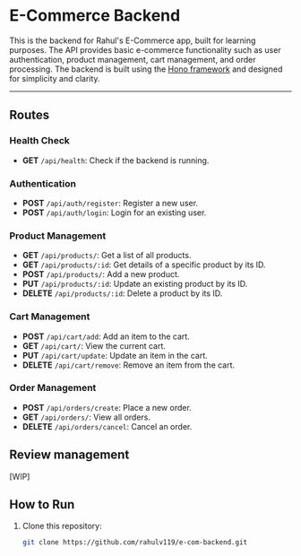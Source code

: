 # E-Commerce Backend

This is the backend for Rahul's E-Commerce app, built for learning purposes. The API provides basic e-commerce functionality such as user authentication, product management, cart management, and order processing. The backend is built using the [Hono framework](https://hono.dev/) and designed for simplicity and clarity.

---

## Routes

### Health Check

- **GET** `/api/health`: Check if the backend is running.

### Authentication

- **POST** `/api/auth/register`: Register a new user.
- **POST** `/api/auth/login`: Login for an existing user.

### Product Management

- **GET** `/api/products/`: Get a list of all products.
- **GET** `/api/products/:id`: Get details of a specific product by its ID.
- **POST** `/api/products/`: Add a new product.
- **PUT** `/api/products/:id`: Update an existing product by its ID.
- **DELETE** `/api/products/:id`: Delete a product by its ID.

### Cart Management

- **POST** `/api/cart/add`: Add an item to the cart.
- **GET** `/api/cart/`: View the current cart.
- **PUT** `/api/cart/update`: Update an item in the cart.
- **DELETE** `/api/cart/remove`: Remove an item from the cart.

### Order Management

- **POST** `/api/orders/create`: Place a new order.
- **GET** `/api/orders/`: View all orders.
- **DELETE** `/api/orders/cancel`: Cancel an order.

## Review management

[WIP]

## How to Run

1. Clone this repository:

   ```bash
   git clone https://github.com/rahulv119/e-com-backend.git
    ```
